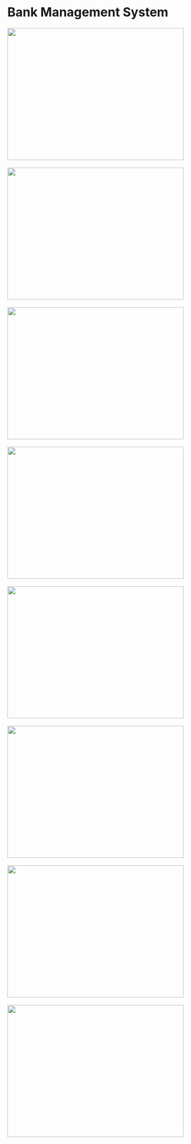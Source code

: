 # Bank Management System
<img src="images/bms1(2).png" width="400" height="300"><br><br>
<img src="images/bms2(2).png" width="400" height="300"><br><br>
<img src="images/bms3(2).png" width="400" height="300"><br><br>
<img src="images/bms4(2).png" width="400" height="300"><br><br>
<img src="images/bms5(2).png" width="400" height="300"><br><br>
<img src="images/bms6(2).png" width="400" height="300"><br><br>
<img src="images/bms7(2).png" width="400" height="300"><br><br>
<img src="images/bms8(2).png" width="400" height="300"><br><br>
